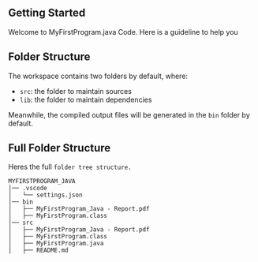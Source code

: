 ## Getting Started
Welcome to MyFirstProgram.java Code. Here is a guideline to help you 

## Folder Structure
The workspace contains two folders by default, where:

- `src`: the folder to maintain sources 
- `lib`: the folder to maintain dependencies

Meanwhile, the compiled output files will be generated in the `bin` folder by default.

## Full Folder Structure
Heres the full `folder tree structure.`

    MYFIRSTPROGRAM_JAVA
    │── .vscode
    │   └── settings.json
    │── bin
    │   ├── MyFirstProgram_Java - Report.pdf
    │   ├── MyFirstProgram.class
    │── src
    │   ├── MyFirstProgram_Java - Report.pdf
    │   ├── MyFirstProgram.class
    │   ├── MyFirstProgram.java
    │   ├── README.md